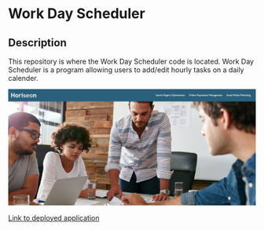 # Work Day Scheduler

## Description 

This repository is where the Work Day Scheduler code is located. Work Day Scheduler is a program allowing users to add/edit hourly tasks on a daily calender.

![Image of Horiseon Website](https://github.com/gacx89/horiseon-code-refactor/blob/master/horiseon-website-screenshot.png?raw=true)

[Link to deployed application](https://gacx89.github.io/work-day-scheduler/Develop/)